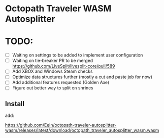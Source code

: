 # Octopath Traveler WASM Autosplitter

# TODO:
- [ ] Waiting on settings to be added to implement user configuration
- [ ] Waiting on tie-breaker PR to be merged https://github.com/LiveSplit/livesplit-core/pull/589
- [ ] Add XBOX and Windows Steam checks
- [ ] Optimize data structures further (mostly a cut and paste job for now)
- [ ] Add additional features requested (Golden Axe)
- [ ] Figure out better way to split on shrines

## Install

add:

https://github.com/Eein/octopath-traveler-autosplitter-wasm/releases/latest/download/octopath_traveler_autosplitter_wasm.wasm
